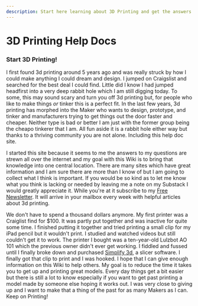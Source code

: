 ```yaml
---
description: Start here learning about 3D Printing and get the answers you need today.
---
```


# 3D Printing Help Docs

### Start 3D **Printing!** 

I first found 3d printing around 5 years ago and was really struck by how I could make anything I could dream and design. I jumped on Craigslist and searched for the best deal I could find. Little did I know I had jumped headfirst into a very deep rabbit hole which I am still digging today. To some, this may sound scary and turn you off 3d printing but, for people who like to make things _or_ tinker this is a perfect fit. In the last few years, 3d printing has morphed into the Maker who wants to design, prototype, and tinker and manufacturers trying to get things out the door faster and cheaper. Neither type is bad or better I am just with the former group being the cheapo tinkerer that I am. All fun aside it is a rabbit hole either way but thanks to a thriving community you are not alone. Including this help doc site.

I started this site because it seems to me the answers to my questions are strewn all over the internet and my goal with this Wiki is to bring that knowledge into one central location. There are many sites which have great information and I am sure there are more than I know of but I am going to collect what I think is important. If you would be so kind as to let me know what you think is lacking or needed by leaving me a note on my Substack I would greatly appreciate it. While you're at it subscribe to my [Free Newsletter](https://3dprint.substack.com). It will arrive in your mailbox every week with helpful articles about 3d printing.

We don't have to spend a thousand dollars anymore. My first printer was a Craiglist find for $100. It was partly put together and was inactive for quite some time. I finished putting it together and tried printing a small clip for my iPad pencil but it wouldn't print. I studied and watched videos but still couldn't get it to work. The printer I bought was a ten-year-old Lulzbot AO 101 which the previous owner didn't ever get working. I fiddled and fussed until I finally broke down and purchased [Simplify 3d](https://www.simplify3d.com), a slicer software. I finally got that clip to print and I was hooked. I hope that I can give enough information on this Wiki to help others. My goal is to reduce the time it takes you to get up and printing great models. Every day things get a bit easier but there is still a lot to know especially if you want to get past printing a model made by someone else hoping it works out. I was very close to giving up and I want to make that a thing of the past for as many Makers as I can. Keep on Printing!





